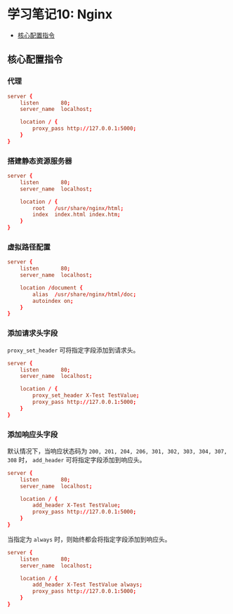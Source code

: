 # 学习笔记10: Nginx

- [核心配置指令](#核心配置指令)

## 核心配置指令

### 代理

```conf
server {
    listen       80;
    server_name  localhost;

    location / {
        proxy_pass http://127.0.0.1:5000;
    }
}
```

### 搭建静态资源服务器

```conf
server {
    listen       80;
    server_name  localhost;

    location / {
        root   /usr/share/nginx/html;
        index  index.html index.htm;
    }
}
```

### 虚拟路径配置

```conf
server {
    listen       80;
    server_name  localhost;

    location /document {
        alias  /usr/share/nginx/html/doc;
        autoindex on;
    }
}
```

### 添加请求头字段

`proxy_set_header` 可将指定字段添加到请求头。

```conf
server {
    listen       80;
    server_name  localhost;

    location / {
        proxy_set_header X-Test TestValue;
        proxy_pass http://127.0.0.1:5000;
    }
}
```

### 添加响应头字段

默认情况下，当响应状态码为 `200, 201, 204, 206, 301, 302, 303, 304, 307, 308` 时， `add_header` 可将指定字段添加到响应头。

```conf
server {
    listen       80;
    server_name  localhost;

    location / {
        add_header X-Test TestValue;
        proxy_pass http://127.0.0.1:5000;
    }
}
```

当指定为 `always` 时，则始终都会将指定字段添加到响应头。

```conf
server {
    listen       80;
    server_name  localhost;

    location / {
        add_header X-Test TestValue always;
        proxy_pass http://127.0.0.1:5000;
    }
}
```
